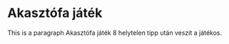Akasztófa játék
===============
This is a paragraph Akasztófa játék 8 helytelen tipp után veszít a játékos.

